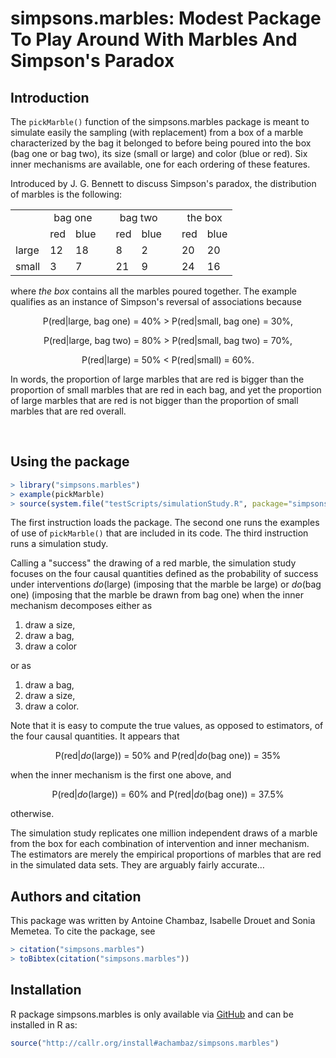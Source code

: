 # simpsons.marbles: Modest Package To Play Around With Marbles And Simpson's Paradox

## Introduction

The  `pickMarble()`  function of  the  simpsons.marbles  package is  meant  to
simulate  easily the  sampling  (with  replacement) from  a  box  of a  marble
characterized by the bag it belonged to  before being poured into the box (bag
one or bag two), its size (small or large) and color (blue or red).  Six inner
mechanisms are available, one for each ordering of these features.

Introduced by  J.  G.   Bennett to  discuss Simpson's  paradox, the  distribution of
marbles is the following: 
<table>
	<tr>
		<td></td>
		<td colspan=2 align="center">bag one</td>
		<td></td>
		<td colspan=2 align="center">bag two</td>
		<td></td>
		<td colspan=2 align="center">the box</td> 
	</tr>
	<tr>
		<td></td>
		<td>red</td>
		<td>blue</td>
		<td></td>
		<td>red</td>
		<td>blue</td>
		<td></td>
		<td>red</td>
		<td>blue</td>
	</tr>
	<tr>
		<td>large</td>
		<td>12</td>
		<td>18</td>
		<td></td>
		<td>8</td>
		<td>2</td>
		<td></td>
		<td>20</td>
		<td>20</td>		
	</tr>
	<tr>
		<td>small</td>
		<td>3</td>
		<td>7</td>
		<td></td>
		<td>21</td>
		<td>9</td>
		<td></td>
		<td>24</td>
		<td>16</td>		
	</tr>
</table>
where <i>the  box</i> contains  all the marbles  poured together.  The example
qualifies as an instance of Simpson's reversal of associations because

<p align="center">
	P(red|large, bag one) = 40% > P(red|small, bag one) = 30%,
</p>

<p align="center">
	P(red|large, bag two) = 80% > P(red|small, bag two) = 70%,
</p>

<p align="center">
	P(red|large) = 50% < P(red|small) = 60%.
</p>

In words,  the proportion  of large marbles  that are red  is bigger  than the
proportion of small marbles  that are red in each bag,  and yet the proportion
of large  marbles that  are red  is not  bigger than  the proportion  of small
marbles that are red overall.

<br>

## Using the package

```r
> library("simpsons.marbles")
> example(pickMarble)
> source(system.file("testScripts/simulationStudy.R", package="simpsons.marbles"))
```

The first instruction  loads the package. The second one  runs the examples of
use of  `pickMarble()` that are included  in its code.  The  third instruction
runs a simulation study.

Calling a "success" the drawing of  a red marble, the simulation study focuses
on the  four causal  quantities defined  as the  probability of  success under
interventions  <i>do</i>(large)  (imposing  that   the  marble  be  large)  or
<i>do</i>(bag one) (imposing  that the marble be drawn from  bag one) when the
inner mechanism decomposes either as

1. draw a size, 
2. draw a bag,
3. draw a color 

or as

1. draw a bag,
2. draw a size,
3. draw a color.

Note that it is easy to compute  the true values, as opposed to estimators, of
the four causal quantities. It appears that

<p align="center">
	P(red|<i>do</i>(large)) = 50% and P(red|<i>do</i>(bag one)) = 35%
</p>

when the inner mechanism is the first one above, and 

<p align="center">
	P(red|<i>do</i>(large)) = 60% and P(red|<i>do</i>(bag one)) = 37.5%
</p>

otherwise.

The simulation study replicates one million independent draws of a marble from
the  box  for  each  combination  of intervention  and  inner  mechanism.  The
estimators are merely the empirical proportions of marbles that are red in the
simulated data sets. They are arguably fairly accurate&hellip;



## Authors and citation

This  package  was written  by  Antoine  Chambaz,  Isabelle Drouet  and  Sonia
Memetea. To cite the package, see

```r
> citation("simpsons.marbles")
> toBibtex(citation("simpsons.marbles"))
```

## Installation 

R        package        simpsons.marbles       is        only        available
via   [GitHub](https://github.com/achambaz/simpsons.marbles)    and   can   be
installed in R as:

```r 
source("http://callr.org/install#achambaz/simpsons.marbles") 
```


